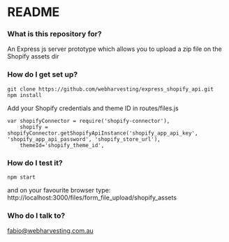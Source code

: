 # README #

### What is this repository for? ###
An Express js server prototype which allows you to upload a zip file on the Shopify assets dir
### How do I get set up? ###

```
git clone https://github.com/webharvesting/express_shopify_api.git
npm install
```
Add your Shopify credentials and theme ID in routes/files.js

```
var shopifyConnector = require('shopify-connector'),
    shopify = shopifyConnector.getShopifyApiInstance('shopify_app_api_key', 'shopify_app_api_password', 'shopify_store_url'),
    themeId='shopify_theme_id',
```


### How do I test it? ###
```
npm start
```
and on your favourite browser type:
http://localhost:3000/files/form_file_upload/shopify_assets

### Who do I talk to? ###
fabio@webharvesting.com.au
